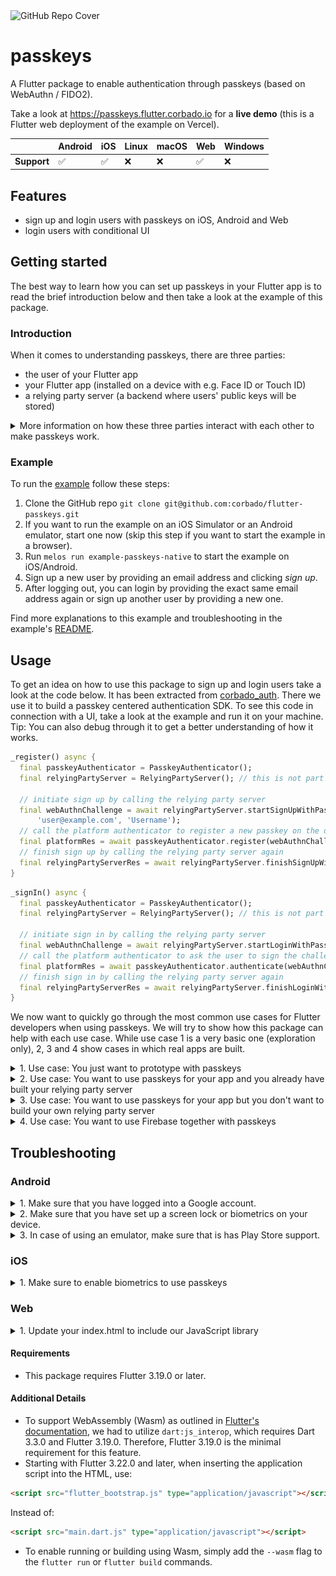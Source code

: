 <img width="1070" alt="GitHub Repo Cover" src="https://raw.githubusercontent.com/corbado/flutter-passkeys/main/.github/images/root_headline.png">

# passkeys

A Flutter package to enable authentication through passkeys (based on WebAuthn / FIDO2).

Take a look at https://passkeys.flutter.corbado.io for a **live demo** (this is a Flutter web deployment of the example on Vercel).

|             | Android            | iOS                | Linux | macOS | Web                | Windows |
|-------------|--------------------|--------------------|-------|-------|--------------------|---------|
| **Support** | :white_check_mark: | :white_check_mark: | :x:   | :x:   | :white_check_mark: | :x:     |

## Features

* sign up and login users with passkeys on iOS, Android and Web
* login users with conditional UI

## Getting started

The best way to learn how you can set up passkeys in your Flutter app is to read the brief
introduction below and then take a look at the example of this package.

### Introduction

When it comes to understanding passkeys, there are three parties:

- the user of your Flutter app
- your Flutter app (installed on a device with e.g. Face ID or Touch ID)
- a relying party server (a backend where users' public keys will be stored)

<details>
<summary>More information on how these three parties interact with each other to make passkeys work.</summary>

Like with traditional password-based authentication flows, a user has to sign up first, i.e. set up
a passkey.
The flow is shown in the image below.

<img src="https://raw.githubusercontent.com/corbado/flutter-passkeys/main/packages/passkeys/passkeys/doc/register_flow.png" style="width: 100%" alt="signup">

At first, the user will provide his email address or a username to your app.
This email address will be sent to the relying party server.
You can implement that server yourself, or you can rely on prebuilt ones (e.g. provided
by [Corbado](https://app.corbado.com)).
The relying party server's response will contain *publicKeyCredentialCreationOptions*.
It contains all information required by the user's device to set up a passkey.

Your app will now interact with your native device's OS (no worries, the actual work is abstracted
by this Flutter package) to ask the user to set up a passkey.
All he has to do is to provide his biometrics once (e.g. via Face ID or Touch ID).
After this setup, a private key and a public key are created.
The private key is stored securely on the user's device.
The public key is sent to the relying party server.
For this to work, the app has to be associated with the relying party server.
This involves a bit of configuration in your app and on the relying party server (find more details
below where we explain how to set up the example).
The relying party server will validate and store the public key.
Afterwards, it will respond with a success message (e.g. a JWT token).

From now on, the user can log into your app using this biometric information.
On each login, your app will ask the relying party server for a *challenge*.
The relying party server generates a challenge that must be signed with the private key.
To access that private key the app asks once again the user for his biometrics (another call to your
native device's OS).
After the user has provided his biometrics (e.g. by putting his finger on the fingerprint reader),
the challenge is signed and the signed challenge is sent to the relying party server.
Using the public key, it will validate the signed challenge and the server will answer with a
success message (e.g. a JWT token).

</details>

### Example

To run
the [example](https://github.com/corbado/flutter-passkeys/blob/main/packages/passkeys/passkeys/example/lib/main.dart)
follow these steps:

1. Clone the GitHub repo `git clone git@github.com:corbado/flutter-passkeys.git`
2. If you want to run the example on an iOS Simulator or an Android emulator, start one now (skip
   this step if you want to start the example in a browser).
3. Run `melos run example-passkeys-native` to start the example on iOS/Android.
4. Sign up a new user by providing an email address and clicking *sign up*.
5. After logging out, you can login by providing the exact same email address again or sign up
   another user by providing a new one.

Find more explanations to this example and troubleshooting in the
example's [README](https://github.com/corbado/flutter-passkeys/blob/main/packages/passkeys/passkeys/example/README.md).

## Usage

To get an idea on how to use this package to sign up and login users take a look at the code below.
It has been extracted from [corbado_auth](https://pub.dev/packages/corbado_auth).
There we use it to build a passkey centered authentication SDK.
To see this code in connection with a UI, take a look at the example and run it on your machine.
Tip: You can also debug through it to get a better understanding of how it works.

```dart
_register() async {
  final passkeyAuthenticator = PasskeyAuthenticator();
  final relyingPartyServer = RelyingPartyServer(); // this is not part of this package

  // initiate sign up by calling the relying party server
  final webAuthnChallenge = await relyingPartyServer.startSignUpWithPasskey(
      'user@example.com', 'Username');
  // call the platform authenticator to register a new passkey on the device
  final platformRes = await passkeyAuthenticator.register(webAuthnChallenge);
  // finish sign up by calling the relying party server again
  final relyingPartyServerRes = await relyingPartyServer.finishSignUpWithPasskey(platformRes);
}
```

```dart
_signIn() async {
  final passkeyAuthenticator = PasskeyAuthenticator();
  final relyingPartyServer = RelyingPartyServer(); // this is not part of this package

  // initiate sign in by calling the relying party server
  final webAuthnChallenge = await relyingPartyServer.startLoginWithPasskey('user@example.com');
  // call the platform authenticator to ask the user to sign the challenge with his passkey
  final platformRes = await passkeyAuthenticator.authenticate(webAuthnChallenge);
  // finish sign in by calling the relying party server again
  final relyingPartyServerRes = await relyingPartyServer.finishLoginWithPasskey(platformRes);
}
```

We now want to quickly go through the most common use cases for Flutter developers when using
passkeys.
We will try to show how this package can help with each use case.
While use case 1 is a very basic one (exploration only), 2, 3 and 4 show cases in which real apps
are
built.


<details>
<summary>1. Use case: You just want to prototype with passkeys</summary>

You just want to see passkeys in action in a Flutter app?
Then the example of this package is the right point for you to start.
There is no configuration required and you can go through sign up and login flows on your emulator.

**Note:**

* ⚠️ You share a relying party server with other Flutter developers. Its user table is flushed every
  day. We have built the example this way to make it very simple to set up. For an example, this
  works totally fine, but if you want to build your own app you need your own relying party server.
* ⚠️ You cannot run the example on physical iOS devices but only on a simulator (for Android,
  physical devices + emulators work).

</details>


<details>
<summary>2. Use case: You want to use passkeys for your app and you already have built your relying party server</summary>

If you already have a relying party server that implements the WebAuthn standard, you can use this
package to abstract away the platform specific code that is required to use passkeys.
Take a look at the code above in the *Usage* section to get a rough idea on how to wire your relying
party server with this package.

</details>


<details>
<summary>3. Use case: You want to use passkeys for your app but you don't want to build your own relying party server</summary>

To use passkeys in your own app, you need a relying party server.
If you don't want to build one, you can use already existing solutions.
To save time and effort, you can use [Corbado](https://app.corbado.com) as a relying party server.
If you want to try it out, use [corbado_auth](https://pub.dev/packages/corbado_auth).
Find an example how to do this including a step by step
guide [here](https://github.com/corbado/example-passkeys-flutter).

FYI: You can use this approach in two variations:

- You are building a new app and don't have an existing user base: In this case you can use
  CorbadoAuth from [corbado_auth](https://pub.dev/packages/corbado_auth) and let it manage both
  passkeys and users for you.
- You want to introduce passkeys to an already existing app that has an existing user base: In this
  case you can use CustomCorbadoAuth from [corbado_auth](https://pub.dev/packages/corbado_auth) and
  let
  it manage passkeys for you. You will continue to manage users and sessions yourself though.

</details>

<details>
<summary>4. Use case: You want to use Firebase together with passkeys</summary>

Firebase is a great technology that helps you with building your app.
To use passkeys together with Firebase you can use [corbado_auth_firebase](https://pub.dev/packages/corbado_auth_firebase).

</details>

## Troubleshooting

### Android

<details>
<summary>1. Make sure that you have logged into a Google account.</summary>

Google backs up all your passkeys so you need to be logged into a Google account to use passkeys.
If you are not logged in, you will see the following message: "Sign in to your Google Account to
create passkeys." and this package will throw a `SyncAccountNotAvailableException`.

You can log into your Google account by opening settings, clicking on the icon in the top right and
then on "Sign in to your Google Account".

<img src="https://github.com/corbado/flutter-passkeys/blob/main/packages/passkeys/passkeys/doc/troubleshooting-sign-in-to-google-account.png?raw=true" style="width: 100%" alt="troubleshooting_google_account"/>
</details>

<details>
<summary>2. Make sure that you have set up a screen lock or biometrics on your device.</summary>

If you run the application in an emulator and it says that you can't create a passkey, you have to
log into your Google account and properly set up a screen lock or biometrics on the device.

To set up the screen lock, open the settings, search for security settings and add a PIN
as well as a fingerprint as shown below (PIN is required for fingerprint):

<img src="https://github.com/corbado/flutter-passkeys/blob/main/packages/passkeys/passkeys/doc/troubleshooting-no-screen-lock.png?raw=true" style="width: 100%" alt="troubleshooting_screen_lock"/>
</details>

<details>
<summary>3. In case of using an emulator, make sure that is has Play Store support.</summary>

During our implementation and testing, we detected some bugs when using specific API versions /
devices of Android emulator (physical devices worked at any time though).
To avoid these issues, make sure that you are using an emulator with the following traits:

- API version 33 or 34
- Play Store Support (indicated by the Google Play icon when you create a new emulator device):

<img src="https://raw.githubusercontent.com/corbado/flutter-passkeys/main/packages/passkeys/passkeys/doc/play-store-support.png" style="width: 100%" alt="android-play-store-support"/>

We tested this example successfully on:

- Pixel 7 Pro
- Pixel 7
- Pixel 6a
- Pixel 4

We continuously update the package to make things work on more emulators, once there are patches by
Google.

Our recommendation if you run the example on an Android emulator is to follow these steps:

1. Start your Android emulator (one of the emulators we mentioned above).
2. Open the emulator's settings and sign into your Google account.

<img src="https://raw.githubusercontent.com/corbado/flutter-passkeys/main/packages/passkeys/passkeys/doc/sign-in-to-google-account.png" style="width: 800px" alt="sign-in-to-google-account"/>
<img src="https://raw.githubusercontent.com/corbado/flutter-passkeys/main/packages/passkeys/passkeys/doc/sign-in-to-google-account-details.png" style="width: 100%" alt="sign-in-to-google-account-details"/>

3. Stay in the settings and add a screen lock (and optionally a fingerprint).

<img src="https://raw.githubusercontent.com/corbado/flutter-passkeys/main/packages/passkeys/passkeys/doc/add-screen-lock.png" style="width: 100%" alt="add-screen-lock"/>

4. Update Google Play (Extended Controls => Google Play => Update).

<img src="https://raw.githubusercontent.com/corbado/flutter-passkeys/main/packages/passkeys/passkeys/doc/update-google-play.png" style="width: 100%" alt="update-google-play"/>

5. Restart the emulator (cold boot).

<img src="https://raw.githubusercontent.com/corbado/flutter-passkeys/main/packages/passkeys/passkeys/doc/restart-emulator.png" style="width: 200px" alt="restart-emulator"/>

6. You can now run the example app on your Android emulator.

</details>

### iOS

<details>
<summary>1. Make sure to enable biometrics to use passkeys</summary>

If you get an error like "Simulator requires enrolled biometrics to use passkeys" during sign up or
login, activate Face ID for your device.
On a simulator, this can be done under *Features* => *Face ID* by clicking on "Enrolled".

<img src="https://raw.githubusercontent.com/corbado/flutter-passkeys/main/packages/passkeys/passkeys/doc/ios_error_enrolled_biometrics.png" style="width: 200px" calt="ios_enrolled_biometrics">
</details> 

### Web

<details>
<summary>1. Update your index.html to include our JavaScript library</summary>
Our passkeys_web package relies on JavaScript for integrating with the browser's WebAuthn API.
To make this work, you have to include our JavaScript library in your web/index.html file.

```html
<script src="https://github.com/corbado/flutter-passkeys/releases/download/2.0.0-dev.1/bundle.js" type="application/javascript"></script>
```

You can also take a look at this package's example to see how it is done there.

</details>

#### Requirements

- This package requires Flutter 3.19.0 or later.

#### Additional Details

- To support WebAssembly (Wasm) as outlined in [Flutter's documentation](https://docs.flutter.dev/platform-integration/web/wasm), we had to utilize `dart:js_interop`, which requires Dart 3.3.0 and Flutter 3.19.0. Therefore, Flutter 3.19.0 is the minimal requirement for this feature.
- Starting with Flutter 3.22.0 and later, when inserting the application script into the HTML, use:

```html
<script src="flutter_bootstrap.js" type="application/javascript"></script>
```

Instead of:

```html
<script src="main.dart.js" type="application/javascript"></script>
```

- To enable running or building using Wasm, simply add the `--wasm` flag to the `flutter run` or `flutter build` commands.